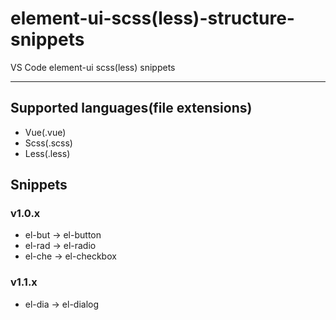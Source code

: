 # element-ui-scss(less)-structure-snippets

VS Code element-ui scss(less) snippets

---

## Supported languages(file extensions)

- Vue(.vue)
- Scss(.scss)
- Less(.less)

## Snippets

### v1.0.x

- el-but -> el-button
- el-rad -> el-radio
- el-che -> el-checkbox

### v1.1.x

- el-dia -> el-dialog
